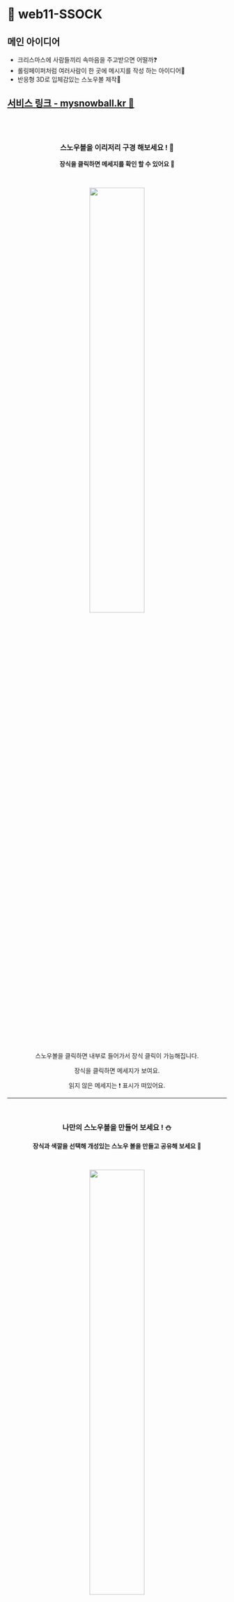 # 🎄 web11-SSOCK

## 메인 아이디어
- 크리스마스에 사람들끼리 속마음을 주고받으면 어떨까❓
- 롤링페이퍼처럼 여러사람이 한 곳에 메시지를 작성 하는 아이디어📄
- 반응형 3D로 입체감있는 스노우볼 제작🔮

## [서비스 링크 - mysnowball.kr 🔮](https://www.mysnowball.kr)

<br><br>

<div align="center">

### 스노우볼을 이리저리 구경 해보세요 ! 🎄

**장식을 클릭하면 메세지를 확인 할 수 있어요 💝**

<br>

<img width="50%" src="https://github.com/boostcampwm2023/web11-SSOCK/assets/98443541/99ce2b72-ebc0-4875-8c04-aebf952b74a8"><br><br>

스노우볼을 클릭하면 내부로 들어가서 장식 클릭이 가능해집니다.

장식을 클릭하면 메세지가 보여요.

읽지 않은 메세지는 ❗ 표시가 떠있어요.

<hr><br>

### 나만의 스노우볼을 만들어 보세요 ! ⛄

**장식과 색깔을 선택해 개성있는 스노우 볼을 만들고 공유해 보세요 🔮**

<br>

<img width="50%" src="https://github.com/boostcampwm2023/web11-SSOCK/assets/98443541/ba41fd29-2cfc-4316-ac3b-ad8cccaeab88"><br><br>

원하는 장식과 색깔을 선택 할 수 있어요.

스노우볼의 이름을 직접 정해줄 수 있어요.

링크를 마음을 전달 받고 싶은 사람들에게 공유해요.

<hr><br>

### 공유 받은 스노우볼을 꾸며주세요 ! 🎁

**이쁜 장식을 만들어 따뜻한 말을 담은 메세지를 남겨보세요 ! 💌**

<br>

<img width="50%" src="https://github.com/boostcampwm2023/web11-SSOCK/assets/98443541/22d5ad9b-6611-4511-831f-833385008324"><br><br>

공유 받은 링크를 통해 스노우볼 주인의 장식을 구경해요.

스노우볼에 들어갈 장식을 직접 선택해요.

전하고 싶은 마음을 메세지에 담아 장식과 함께 전달해요. 

<hr>

</div>

## 발표 영상
[![커넥트재단 동영상](https://i.ytimg.com/vi/krAi2V2kql0/hqdefault.jpg)](https://youtu.be/krAi2V2kql0?si=TTsQ9ACtoTlzivJ0&t=2)

## SSOCK 팀
<table align="center" width="100%">
  <th width="20%">J034</th>
  <th width="20%">J064</th>
  <th width="20%">J082</th>
  <th width="20%">J074</th>
  <th width="20%">J160</th>
  <tr>
    <td><img src="https://avatars.githubusercontent.com/u/98443541?v=5"/></td>
    <td><img src="https://avatars.githubusercontent.com/u/96722691?v=5"/></td>
    <td><img src="https://avatars.githubusercontent.com/u/62386148?v=5"/></td>
    <td><img src="https://avatars.githubusercontent.com/u/83938394?v=5"/></td>
    <td><img src="https://avatars.githubusercontent.com/u/33882299?v=5"/></td>
  </tr>
  <tr>
    <td align="center"><a href="https://github.com/kcwww">김찬우</a>
    </td>
    <td align="center"><a href="https://github.com/esthel7">서민아</a>
    </td>
    <td align="center"><a href="https://github.com/5nxtnxtnxt">오승엽</a>
    </td>
    <td align="center"><a href="https://github.com/yunuo46">송현우</a>
    </td>
    <td align="center"><a href="https://github.com/peageon">최진수</a>
  </tr>
  <tr>
    <td align="center">Front-End</td>
    <td align="center">Front-End</td>
    <td align="center">Front-End</td>
    <td align="center">Back-End</td>
    <td align="center">Back-End</td>
  </tr>
  <tr>
    <td align="center">잘 부탁드려요<br/>연말<br/>-낭만사냥꾼-</td>
    <td align="center">나도 3D사이트,,<br/>할 수 있다,,🔥</td>
    <td align="center">안녕하세요<br/>저는 오승엽입니다<br/>누군가는<br/>해야하잖아🤯</td>
    <td align="center">Back-End</td>
    <td align="center">백린이<br/>최진수입니다</td>
  </tr>
</table>

## 기술스택

<table>
    <thead>
        <tr>
            <th>분류</th>
            <th>기술 스택</th>
        </tr>
    </thead>
    <tbody>
        <tr>
            <td>
                <p>공통</p>
            </td>
            <td>
                <img src="https://img.shields.io/badge/TypeScript-3178C6?logo=typescript&logoColor=ffffff">
            </td>
        </tr>
        <tr>
            <td>
                  <p>프론트엔드</p>
            </td>
            <td>
                  <img src="https://img.shields.io/badge/Next.js-000000?logo=Next.js&logoColor=white">
                  <img src="https://img.shields.io/badge/React-61DAFB?logo=React&logoColor=white">
                  <img src="https://img.shields.io/badge/zustand-3578E5?logo=zustand&logoColor=white">
                  <img src="https://img.shields.io/badge/TailwindCSS-06B6D4?logo=tailwindcss&logoColor=white"/>
                  <img src="https://img.shields.io/badge/Three.js-000000?logo=Three.js&logoColor=white">
                  <img src="https://img.shields.io/badge/shadcnui-000000?logo=shadcnui&logoColor=white">
            </td>
        </tr>
        <tr>
            <td>
                <p>백엔드</p>
            </td>
            <td>
                <img src="https://img.shields.io/badge/Nest.js-E0234E?logo=NestJS&logoColor=white"/>
                <img src="https://img.shields.io/badge/MySQL-4479A1?logo=MySQL&logoColor=white"/>
                <img src="https://img.shields.io/badge/MongoDB-47A248?logo=MongoDB&logoColor=white"/>
                <img src="https://img.shields.io/badge/Swagger-85EA2D?logo=Swagger&logoColor=white"/>
                <img src="https://img.shields.io/badge/TypeORM-FF4716?logo=typeorm&logoColor=white"/>
            </td>
        </tr>
                <tr>
            <td>
                <p>패키지 매니저</p>
            </td>
            <td>
              <img src="https://img.shields.io/badge/pnpm-F69220?logo=npm&logoColor=white">
            </td>
        </tr>
                <tr>
            <td>
                <p>배포</p>
            </td>
            <td>
                <img src="https://img.shields.io/badge/Vercel-000000?logo=vercel&logoColor=ffffff&">
                <img src="https://img.shields.io/badge/GitHub Actions-000000?logo=github-actions">
            </td>
        </tr>
        <tr>
            <td>
                <p>협업</p>
            </td>
            <td>
                <img src="https://img.shields.io/badge/Notion-000000?logo=Notion">
                <img src="https://img.shields.io/badge/Figma-F24E1E?logo=Figma&logoColor=ffffff">
                <img src="https://img.shields.io/badge/Discord-5865F2?logo=Discord&logoColor=ffffff">
                <img src="https://img.shields.io/badge/slack-4A154B?logo=slack&logoColor=white"/>
            </td>
        </tr>
    </tbody>
</table>

## 🔧 시스템 아키텍쳐

<img src="https://github.com/boostcampwm2023/web11-SSOCK/assets/33882299/7d1b46a0-265e-4197-87a9-98b170197678" width="70%"/>

## 기술적 도전

### 프론트엔드

이번 프로젝트를 통해 가장 중점적으로 생각한 부분은 `실제 사용자들이 사용할 서비스를 만들자` 였습니다.

프론트 엔드 팀원 모두 `React` 에 익숙하지 못했고, 어려운 기술적인 부분보다는 기초적인 부분에 충실하게 학습하여 구현을 해나가는것을 목표로 삼았습니다.

- ### 다양한 기기에서의 호환성

개발환경을 PC 환경에서 크롬으로 진행하며 반응형으로 프로젝트를 진행하였습니다.

간단한 프로토타입을 완성 후, 빠른 배포를 통해 여러 기기에서의 UI를 확인해보고 성능을 테스트 해보았습니다.

그 와중, 3D 모델 렌더링 과정에서의 최적화 문제를 발견하였고, `Three.js` 의 모델링의 `Mesh` 를 조절하고 rAF 기반인 `useFrame` 을 여러개를 사용하지 않고 하나의 컴포넌트로 묶어 최적화를 진행하여 갤럭시 S10 기준 GPU 를 98% 에서 70% 가량으로 렌더링 성능을 낮추었습니다.

다음으로, 아이폰 `IOS` 17 버전 이후로 사파리 어플리케이션에서 문제가 나타나게 되었고, 기존 화면의 크기를 자동으로 계산해주는 `100vh` 에서 직접 렌더링 되는 화면을 계산해 카카오톡, 인스타그램과 같은 임베드 웹까지 적절하게 렌더링 될수 있도록 수정하였습니다.

[🖥️100vh 기기문제](https://delicious-halloumi-7ae.notion.site/100vh-7af4bdb4c46c46268d818217b3fd53cb?pvs=4)

다음으로 매번 배포해서 모바일 환경을 실시간으로 CSS 를 디버깅하기에 어려움이 있어 여러 방법을 도입하였습니다.

- 구글 크롬 스마트폰 모바일 개발자 도구 (안드로이드)
- 유료 프로그램
- vite 로컬 호스트 연결

이렇게 세가지 방법을 찾아보았고 그중에 가장 접근성이 좋은 vite 로컬 호스트 연결을 선택하였습니다.

`vite.config.ts` 의 host를 설정해 같은 네트워크를 공유하여 실시간으로 모바일 환경을 볼 수 있었습니다.

<br>
<div align="center">
  <img src="https://github.com/boostcampwm2023/web11-SSOCK/assets/98443541/4aef3695-5b83-4dd9-8dfe-e6d66e6c4656" alt="react-components" width="60%">
</div>
<br>

- ### 리렌더링 최적화

SSOCK 팀 프론트엔드에서 설계한 컴포넌트 구조의 간략한 시각화는 다음과 같습니다.

<br>
<div align="center">
  <img src="https://github.com/boostcampwm2023/web11-SSOCK/assets/98443541/77e3d6ec-7e90-4ebd-8727-d91520b64283" alt="react-components" width="90%">
</div>
<br>

크게 `Three.js` 로 렌더링한 Canvas 컴포넌트와 UI 를 구분지어 설계하였습니다.

3D 모델을 렌더링 하는것은 성능에 큰 영향이 있었고, 프로젝트 기준 애니메이션 효과가 많이 들어가 리렌더링을 하게 된다면 애니메이션 효과들이 처음부터 시작되어 (위 소개 GIF 예시로 장식이 다시 떨어지는 문제) 사용자 경험에 부정적 영향을 줄 수 있었습니다.

따라서 리렌더링에 사용되는 `useState` 훅을 UI 내부에서 사용하려 시도하였고, 그로인해 Canvas 컴포넌트와의 `depth` 차이에 대해 깊게 고민하고 사용하게 되었습니다.

또한 기존 React 에 기본기에 충실하기 위해 다른 상태관리 라이브러리를 사용하지 않고 `useContext` 훅을 사용해 상태관리를 하였습니다.

각 라우팅된 페이지들의 공통적으로 사용되는 데이터들을 정의해주고 `Provider` 로 하위 컴포넌트들을 감싸 Canvas 와 UI 모두 동일한 데이터를 제공하였습니다.

그로인해 Canvas로 렌더링된 장식 모델에 대한 이벤트처리를 UI 에서 처리할수 있어 Canvas 를 리렌더링 하지 않고 정상적으로 메세지를 띄울수 있었습니다.

하지만 반대의 경우도 고려를 해야할 필요가 생기게 되어 문제가 되었습니다.

읽지않은 메세지의 경우 Canvas 에서 3D 모델 ❗ 로 렌더링 하였는데, 장식을 클릭하였을때 UI 와 Canvas 모두 리렌더링을 동시에 해야 하는 경우가 생기게 되었고, 메세지를 읽을 때마다 3D 모델이 리렌더링 되어 다시 떨어지게 되었습니다.

이때 컴포넌트의 `props` 를 비교해 이전 값과 같으면 리렌더링을 하지 않는 **`React.memo`** 고차 컴포넌트를 사용하여 해결하였습니다.

<br>
<table align="center" width="100%">
  <th width="20%">React.memo 적용 전</th>
  <th width="20%">React.memo 적용 후</th>
  <tr>
    <td><img src="https://github.com/boostcampwm2023/web11-SSOCK/assets/98443541/bdef8c62-cd15-4d2a-90c5-23eddbf66f3e"/></td>
    <td><img src="https://github.com/boostcampwm2023/web11-SSOCK/assets/98443541/29ad7d51-e755-41ca-b7b9-872d56636549"/></td>
  </tr>
</table>
<br>



[😧 useContext 상태관리](https://delicious-halloumi-7ae.notion.site/useContext-3da416204dc24f3b879e3520241a2d45?pvs=4)

[📝 React.memo 를 통한 최적화](https://delicious-halloumi-7ae.notion.site/React-memo-223350a204a84227bfb100d424f5b656?pvs=4)

- ### 사용자 경험 최적화

네이버 부스트캠프 챌린지때 읽었던 `함께 자라기` 책을 읽고 애자일 방법론에 대해 알게 되었고, 팀원들과 함께 이번 프로젝트에 적용해보기로 결정하였습니다.

3주차 부터 프로토타입이 나오게 되면서 개발자들의 입장과 사용자들의 입장 차이가 상당히 다르다는 것을 경험하게 되었습니다.



피드백 수용한 사용자 편의성 개선


<br>
<table align="center" width="100%">
  <th width="20%">피드백 수용 전</th>
  <th width="20%">피드백 수용 후</th>
  <tr>
    <td><img src="https://github.com/boostcampwm2023/web11-SSOCK/assets/98443541/94c19a5f-67b4-421f-aa0b-c3653fdc0402" width="400"/></td>
    <td><img src="https://github.com/boostcampwm2023/web11-SSOCK/assets/98443541/dd104ca3-e053-4fb3-8d5f-b1def6588463" width="400"/></td>
  </tr>
  <tr>
    <td><img src="https://github.com/boostcampwm2023/web11-SSOCK/assets/98443541/833aedc7-4838-4e25-b332-ac71409e48b5" width="400"/></td>
    <td><img src="https://github.com/boostcampwm2023/web11-SSOCK/assets/98443541/a3138ac5-60fd-4452-9759-7506721a266e" width="400"/></td>
  </tr>
</table>
<br>

매주 여러 사용자들에게 피드백을 받으며 프로젝트를 보완하고 수정하였습니다.

---

### 백엔드 기술적 도전

저희 백엔드 팀원이 이번 프로젝트를 통해 가장 중점적으로 생각한 부분은 많은 이용자들을 고려한 서버 구성 및 효율적인 설계입니다

백엔드 팀원 모두 실제 배포 및 Nest.js가 처음이었고, 새로운 기술들을 도입하기 보다는 기존에 많이 사용하는 기술 스택을 더 깊이있게 공부하며 사용하는 것을 목표로 잡았습니다

- ### 인프라 설계

NCP를 이용하여 실제 사용되는 인프라 구조와 비슷하게 백엔드 인프라를 구축하는것이 저희의 목표였습니다. 

VPC안에 Nginx를 실행하는 웹서버를 공개 서브넷에 빼주고 WAS서버와 데이터베이스 서버를 비공개 서브넷에 넣어주었습니다.

비공개 서브넷을 사용해서 백엔드 서버와 데이터베이스의 외부접근을 막아줌으로 1차 보호를 해주었습니다. 

CI/CD를 구성하는 과정에서 백엔드서버가 비공개 서브넷에 포함되어있어 백엔드 서버에 배포가 되지 않는 에러가 발생했습니다. 처음에는 VPC를 완전히 이해하지 못한 상황이라 해당 에러가 뜨는 이유를 찾지 못했습니다. 면밀한 검사 후 문제를 찾았고 백엔드 서버의 배포를 위해서 NAT 게이트웨이를 추가해줘서 외부에서의 incoming 통신은 차단하지만 백엔드서버에서의 outgoing 통신은 열어주어서 배포를 할 수 있었습니다.

<img src="https://github.com/boostcampwm2023/web11-SSOCK/assets/33882299/3d69be5c-45e8-4c93-8d75-9b0fd1efd3aa" width="80%"/>

- ### 악성 사용자 예방

유사한 다른 프로젝트를 참고하니, DDOS 공격으로 서버에 과부하가 걸리거나 예상치 못한 비용이 나오는 등의 문제가 있었습니다. 저희는 이를 예방하기 위해 ip별로 rate-limiting을 적용하여 요청이 비정상적으로 몰리는 ip를 차단했습니다

- ### 쿼리 최적화

TypeORM을 사용하다보니 편리한 내장 함수에 의존하게 되어 실제로 쿼리가 어떻게 전송되고 설계되는 지 명확하지가 않았습니다. 그래서 저희는 쿼리 로그를 기록하며 필요하다면 rawQuery를 설계하여 서비스 로직을 구성했습니다. 

## 프로젝트 진행

- [🪧기획서](https://delicious-halloumi-7ae.notion.site/1562397628e946af8079141976c2c05f)
- [🎨디자인](https://www.figma.com/file/gjkpvDvtIXvIbQeYnRAxXT/%EC%8A%A4%EB%85%B8%EC%9A%B0%EB%B3%BC-ssock-%EB%82%B4-%EB%A7%88%EC%9D%8C?type=design&node-id=0%3A1&mode=design&t=syUy3ZT9jZUE0Zjm-1)
- [🧑‍💻트러블슈팅 및 기술로그](https://delicious-halloumi-7ae.notion.site/05ad5353254b49d1aef2021f773f79f0)
- [📓그라운드 룰](https://delicious-halloumi-7ae.notion.site/5755ab5457d843129355de5b4e22a538)
- [🏠깃허브 컨벤션](https://delicious-halloumi-7ae.notion.site/35419f77b8fb4cf0b6dc62776540062a)
- [☑️코딩 및 브랜치 컨벤션](https://delicious-halloumi-7ae.notion.site/TODO-3e94a37008054e1dbf069924e4b326d1)
- [🔙백로그](https://delicious-halloumi-7ae.notion.site/bb4f7bbba3b147a39cd425c70a187049)
- [📘회의록](https://delicious-halloumi-7ae.notion.site/5e446ce68cb84ead801fd98eb9419811?pvs=4)



<hr>

더 자세한 기록은 노션과 위키를 확인해주세요.

## [Wiki](https://github.com/boostcampwm2023/web11-SSOCK/wiki)

## [Notion](https://delicious-halloumi-7ae.notion.site/SSOCK-By-SSOCK-ada468a8b135435bb8acc1c50a2a9c0c?pvs=4)



